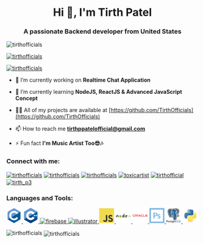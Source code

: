 <h1 align="center">Hi 👋, I'm Tirth Patel</h1>
<h3 align="center">A passionate Backend developer from United States</h3>

<p align="left"> <img src="https://komarev.com/ghpvc/?username=tirthofficials&label=Profile%20views&color=0e75b6&style=flat" alt="tirthofficials" /> </p>

<p align="left"> <a href="https://github.com/ryo-ma/github-profile-trophy"><img src="https://github-profile-trophy.vercel.app/?username=tirthofficials" alt="tirthofficials" /></a> </p>

<p align="left"> <a href="https://twitter.com/tirthofficials" target="blank"><img src="https://img.shields.io/twitter/follow/tirthofficials?logo=twitter&style=for-the-badge" alt="tirthofficials" /></a> </p>

- 🔭 I’m currently working on **Realtime Chat Application**

- 🌱 I’m currently learning **NodeJS, ReactJS & Advanced JavaScript Concept**

- 👨‍💻 All of my projects are available at [https://github.com/TirthOfficials](https://github.com/TirthOfficials)

- 📫 How to reach me **tirthppatelofficial@gmail.com**

- ⚡ Fun fact **I'm Music Artist Too😎🎶**

<h3 align="left">Connect with me:</h3>
<p align="left">
<a href="https://twitter.com/tirthofficials" target="blank"><img align="center" src="https://raw.githubusercontent.com/rahuldkjain/github-profile-readme-generator/master/src/images/icons/Social/twitter.svg" alt="tirthofficials" height="30" width="40" /></a>
<a href="https://linkedin.com/in/tirthofficials" target="blank"><img align="center" src="https://raw.githubusercontent.com/rahuldkjain/github-profile-readme-generator/master/src/images/icons/Social/linked-in-alt.svg" alt="tirthofficials" height="30" width="40" /></a>
<a href="https://instagram.com/tirthofficials" target="blank"><img align="center" src="https://raw.githubusercontent.com/rahuldkjain/github-profile-readme-generator/master/src/images/icons/Social/instagram.svg" alt="tirthofficials" height="30" width="40" /></a>
<a href="https://www.youtube.com/c/toxicartist" target="blank"><img align="center" src="https://raw.githubusercontent.com/rahuldkjain/github-profile-readme-generator/master/src/images/icons/Social/youtube.svg" alt="toxicartist" height="30" width="40" /></a>
<a href="https://www.codechef.com/users/tirthofficial" target="blank"><img align="center" src="https://cdn.jsdelivr.net/npm/simple-icons@3.1.0/icons/codechef.svg" alt="tirthofficial" height="30" width="40" /></a>
<a href="https://www.hackerrank.com/tirth_p3" target="blank"><img align="center" src="https://raw.githubusercontent.com/rahuldkjain/github-profile-readme-generator/master/src/images/icons/Social/hackerrank.svg" alt="tirth_p3" height="30" width="40" /></a>
</p>

<h3 align="left">Languages and Tools:</h3>
<p align="left"> <a href="https://www.cprogramming.com/" target="_blank" rel="noreferrer"> <img src="https://raw.githubusercontent.com/devicons/devicon/master/icons/c/c-original.svg" alt="c" width="40" height="40"/> </a> <a href="https://www.w3schools.com/cpp/" target="_blank" rel="noreferrer"> <img src="https://raw.githubusercontent.com/devicons/devicon/master/icons/cplusplus/cplusplus-original.svg" alt="cplusplus" width="40" height="40"/> </a> <a href="https://firebase.google.com/" target="_blank" rel="noreferrer"> <img src="https://www.vectorlogo.zone/logos/firebase/firebase-icon.svg" alt="firebase" width="40" height="40"/> </a> <a href="https://www.adobe.com/in/products/illustrator.html" target="_blank" rel="noreferrer"> <img src="https://www.vectorlogo.zone/logos/adobe_illustrator/adobe_illustrator-icon.svg" alt="illustrator" width="40" height="40"/> </a> <a href="https://developer.mozilla.org/en-US/docs/Web/JavaScript" target="_blank" rel="noreferrer"> <img src="https://raw.githubusercontent.com/devicons/devicon/master/icons/javascript/javascript-original.svg" alt="javascript" width="40" height="40"/> </a> <a href="https://nodejs.org" target="_blank" rel="noreferrer"> <img src="https://raw.githubusercontent.com/devicons/devicon/master/icons/nodejs/nodejs-original-wordmark.svg" alt="nodejs" width="40" height="40"/> </a> <a href="https://www.oracle.com/" target="_blank" rel="noreferrer"> <img src="https://raw.githubusercontent.com/devicons/devicon/master/icons/oracle/oracle-original.svg" alt="oracle" width="40" height="40"/> </a> <a href="https://www.photoshop.com/en" target="_blank" rel="noreferrer"> <img src="https://raw.githubusercontent.com/devicons/devicon/master/icons/photoshop/photoshop-line.svg" alt="photoshop" width="40" height="40"/> </a> <a href="https://www.postgresql.org" target="_blank" rel="noreferrer"> <img src="https://raw.githubusercontent.com/devicons/devicon/master/icons/postgresql/postgresql-original-wordmark.svg" alt="postgresql" width="40" height="40"/> </a> <a href="https://www.python.org" target="_blank" rel="noreferrer"> <img src="https://raw.githubusercontent.com/devicons/devicon/master/icons/python/python-original.svg" alt="python" width="40" height="40"/> </a> </p>

<p><img align="left" src="https://github-readme-stats.vercel.app/api/top-langs?username=tirthofficials&show_icons=true&locale=en&layout=compact" alt="tirthofficials" /></p>

<p>&nbsp;<img align="center" src="https://github-readme-stats.vercel.app/api?username=tirthofficials&show_icons=true&locale=en" alt="tirthofficials" /></p>
